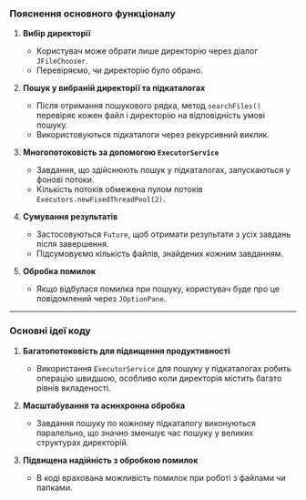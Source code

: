 

### **Пояснення основного функціоналу**

1. **Вибір директорії**
   - Користувач може обрати лише директорію через діалог `JFileChooser`.
   - Перевіряємо, чи директорію було обрано.

2. **Пошук у вибраній директорії та підкаталогах**
   - Після отримання пошукового рядка, метод `searchFiles()` перевіряє кожен файл і директорію на відповідність умові пошуку.
   - Використовуються підкаталоги через рекурсивний виклик.

3. **Многопотоковість за допомогою `ExecutorService`**
   - Завдання, що здійснюють пошук у підкаталогах, запускаються у фонові потоки.
   - Кількість потоків обмежена пулом потоків `Executors.newFixedThreadPool(2)`.

4. **Сумування результатів**
   - Застосовуються `Future`, щоб отримати результати з усіх завдань після завершення.
   - Підсумовуємо кількість файлів, знайдених кожним завданням.

5. **Обробка помилок**
   - Якщо відбулася помилка при пошуку, користувач буде про це повідомлений через `JOptionPane`.

---

### **Основні ідеї коду**

1. **Багатопотоковість для підвищення продуктивності**
   - Використання `ExecutorService` для пошуку у підкаталогах робить операцію швидшою, особливо коли директорія містить багато рівнів вкладеності.

2. **Масштабування та асинхронна обробка**
   - Завдання пошуку по кожному підкаталогу виконуються паралельно, що значно зменшує час пошуку у великих структурах директорій.

3. **Підвищена надійність з обробкою помилок**
   - В коді врахована можливість помилок при роботі з файлами чи папками.
